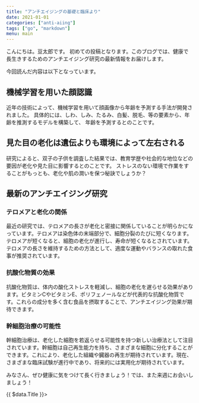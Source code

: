 ```yaml
---
title: "アンチエイジングの基礎と臨床より"
date: 2021-01-01
categories: ["anti-aiing"]
tags: ["go", "markdown"]
menu: main
---
```


こんにちは。豆太郎です。
初めての投稿となります。このブログでは、健康で長生きするためのアンチエイジング研究の最新情報をお届けします。

今回読んだ内容は以下となっています。

## 機械学習を用いた顔認識

近年の技術によって、機械学習を用いて顔画像から年齢を予測する手法が開発されました。
具体的には、しわ、しみ、たるみ、白髪、脱毛、等の要素から、年齢を推測するモデルを構築して、
年齢を予測するとのことです。

## 見た目の老化は遺伝よりも環境によって左右される

研究によると、双子の子供を調査した結果では、教育学歴や社会的な地位などの要因が老化や見た目に影響するとのことです。
ストレスのない環境で作業をすることがもっとも、老化や肌の潤いを保つ秘訣でしょうか？

## 最新のアンチエイジング研究

### テロメアと老化の関係

最近の研究では、テロメアの長さが老化と密接に関係していることが明らかになっています。テロメアは染色体の末端部分で、細胞分裂のたびに短くなります。テロメアが短くなると、細胞の老化が進行し、寿命が短くなるとされています。テロメアの長さを維持するための方法として、適度な運動やバランスの取れた食事が推奨されています。

### 抗酸化物質の効果

抗酸化物質は、体内の酸化ストレスを軽減し、細胞の老化を遅らせる効果があります。ビタミンCやビタミンE、ポリフェノールなどが代表的な抗酸化物質です。これらの成分を多く含む食品を摂取することで、アンチエイジング効果が期待できます。

### 幹細胞治療の可能性

幹細胞治療は、老化した細胞を若返らせる可能性を持つ新しい治療法として注目されています。幹細胞は自己再生能力を持ち、さまざまな細胞に分化することができます。これにより、老化した組織や臓器の再生が期待されています。現在、さまざまな臨床試験が進行中であり、将来的には実用化が期待されています。


みなさん、ぜひ健康に気をつけて長く行きましょう！では、また来週にお会いしましょう！



<div>
  {{ $data.Title }}>
</div>
